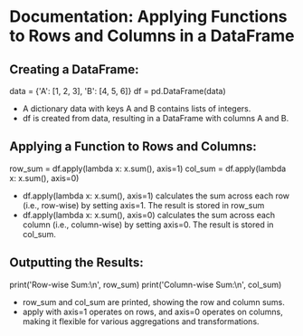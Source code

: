 # Documentation: Applying Functions to Rows and Columns in a DataFrame

## Creating a DataFrame:
data = {'A': [1, 2, 3], 'B': [4, 5, 6]}
df = pd.DataFrame(data)

- A dictionary data with keys A and B contains lists of integers.
- df is created from data, resulting in a DataFrame with columns A and B.

## Applying a Function to Rows and Columns:
row_sum = df.apply(lambda x: x.sum(), axis=1)
col_sum = df.apply(lambda x: x.sum(), axis=0)

- df.apply(lambda x: x.sum(), axis=1) calculates the sum across each row (i.e., row-wise) by setting axis=1. The result is stored in row_sum
- df.apply(lambda x: x.sum(), axis=0) calculates the sum across each column (i.e., column-wise) by setting axis=0. The result is stored in col_sum.

## Outputting the Results:
print('Row-wise Sum:\n', row_sum)
print('Column-wise Sum:\n', col_sum)

- row_sum and col_sum are printed, showing the row and column sums.
- apply with axis=1 operates on rows, and axis=0 operates on columns, making it flexible for various aggregations and transformations.

